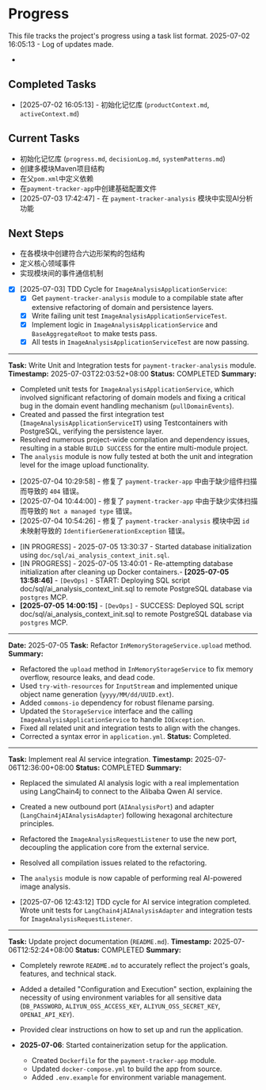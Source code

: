 <!--
 * @Author: han.wei han.wei.work2023@gmail.com
 * @Date: 2025-07-02 16:05:18
 * @LastEditors: han.wei han.wei.work2023@gmail.com
 * @LastEditTime: 2025-07-06 13:24:42
 * @FilePath: /payment-tracker/memory-bank/progress.md
 * @Description: 这是默认设置,请设置`customMade`, 打开koroFileHeader查看配置 进行设置: https://github.com/OBKoro1/koro1FileHeader/wiki/%E9%85%8D%E7%BD%AE
-->
# Progress

This file tracks the project's progress using a task list format.
2025-07-02 16:05:13 - Log of updates made.

*

## Completed Tasks

*   [2025-07-02 16:05:13] - 初始化记忆库 (`productContext.md`, `activeContext.md`)

## Current Tasks

*   初始化记忆库 (`progress.md`, `decisionLog.md`, `systemPatterns.md`)
*   创建多模块Maven项目结构
*   在父`pom.xml`中定义依赖
*   在`payment-tracker-app`中创建基础配置文件
*   [2025-07-03 17:42:47] - 在 `payment-tracker-analysis` 模块中实现AI分析功能

## Next Steps

*   在各模块中创建符合六边形架构的包结构
*   定义核心领域事件
*   实现模块间的事件通信机制
- [x] [2025-07-03] TDD Cycle for `ImageAnalysisApplicationService`:
  - [x] Get `payment-tracker-analysis` module to a compilable state after extensive refactoring of domain and persistence layers.
  - [x] Write failing unit test `ImageAnalysisApplicationServiceTest`.
  - [x] Implement logic in `ImageAnalysisApplicationService` and `BaseAggregateRoot` to make tests pass.
  - [x] All tests in `ImageAnalysisApplicationServiceTest` are now passing.
---
**Task:** Write Unit and Integration tests for `payment-tracker-analysis` module.
**Timestamp:** 2025-07-03T22:03:52+08:00
**Status:** COMPLETED
**Summary:**
- Completed unit tests for `ImageAnalysisApplicationService`, which involved significant refactoring of domain models and fixing a critical bug in the domain event handling mechanism (`pullDomainEvents`).
- Created and passed the first integration test (`ImageAnalysisApplicationServiceIT`) using Testcontainers with PostgreSQL, verifying the persistence layer.
- Resolved numerous project-wide compilation and dependency issues, resulting in a stable `BUILD SUCCESS` for the entire multi-module project.
- The `analysis` module is now fully tested at both the unit and integration level for the image upload functionality.
* [2025-07-04 10:29:58] - 修复了 `payment-tracker-app` 中由于缺少组件扫描而导致的 `404` 错误。
* [2025-07-04 10:44:00] - 修复了 `payment-tracker-app` 中由于缺少实体扫描而导致的 `Not a managed type` 错误。
* [2025-07-04 10:54:26] - 修复了 `payment-tracker-analysis` 模块中因 `id` 未映射导致的 `IdentifierGenerationException` 错误。
- [IN PROGRESS] - 2025-07-05 13:30:37 - Started database initialization using `doc/sql/ai_analysis_context_init.sql`.
- [IN PROGRESS] - 2025-07-05 13:40:01 - Re-attempting database initialization after cleaning up Docker containers.- **[2025-07-05 13:58:46]** - `[DevOps]` - START: Deploying SQL script doc/sql/ai_analysis_context_init.sql to remote PostgreSQL database via `postgres` MCP.
- **[2025-07-05 14:00:15]** - `[DevOps]` - SUCCESS: Deployed SQL script doc/sql/ai_analysis_context_init.sql to remote PostgreSQL database via `postgres` MCP.

---
**Date:** 2025-07-05
**Task:** Refactor `InMemoryStorageService.upload` method.
**Summary:**
- Refactored the `upload` method in `InMemoryStorageService` to fix memory overflow, resource leaks, and dead code.
- Used `try-with-resources` for `InputStream` and implemented unique object name generation (`yyyy/MM/dd/UUID.ext`).
- Added `commons-io` dependency for robust filename parsing.
- Updated the `StorageService` interface and the calling `ImageAnalysisApplicationService` to handle `IOException`.
- Fixed all related unit and integration tests to align with the changes.
- Corrected a syntax error in `application.yml`.
**Status:** Completed.

---
**Task:** Implement real AI service integration.
**Timestamp:** 2025-07-06T12:36:00+08:00
**Status:** COMPLETED
**Summary:**
- Replaced the simulated AI analysis logic with a real implementation using LangChain4j to connect to the Alibaba Qwen AI service.
- Created a new outbound port (`AIAnalysisPort`) and adapter (`LangChain4jAIAnalysisAdapter`) following hexagonal architecture principles.
- Refactored the `ImageAnalysisRequestListener` to use the new port, decoupling the application core from the external service.
- Resolved all compilation issues related to the refactoring.
- The `analysis` module is now capable of performing real AI-powered image analysis.

- [2025-07-06 12:43:12] TDD cycle for AI service integration completed. Wrote unit tests for `LangChain4jAIAnalysisAdapter` and integration tests for `ImageAnalysisRequestListener`.

---
**Task:** Update project documentation (`README.md`).
**Timestamp:** 2025-07-06T12:52:24+08:00
**Status:** COMPLETED
**Summary:**
- Completely rewrote `README.md` to accurately reflect the project's goals, features, and technical stack.
- Added a detailed "Configuration and Execution" section, explaining the necessity of using environment variables for all sensitive data (`DB_PASSWORD`, `ALIYUN_OSS_ACCESS_KEY`, `ALIYUN_OSS_SECRET_KEY`, `OPENAI_API_KEY`).
- Provided clear instructions on how to set up and run the application.

- **2025-07-06**: Started containerization setup for the application.
  - Created `Dockerfile` for the `payment-tracker-app` module.
  - Updated `docker-compose.yml` to build the app from source.
  - Added `.env.example` for environment variable management.
